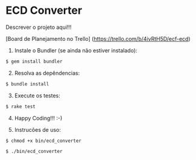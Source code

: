 ECD Converter
=============

Descrever o projeto aqui!!!

[Board de Planejamento no Trello] (https://trello.com/b/4ivRtH5D/ecf-ecd)

1. Instale o Bundler (se ainda não estiver instalado):

```bash
$ gem install bundler
```

2.  Resolva as depêndencias:

```bash
$ bundle install
```

3. Execute os testes:

```bash
$ rake test
```

4. Happy Coding!!! :-)

5. Instrucões de uso:

```bash
$ chmod +x bin/ecd_converter
```

```bash
$ ./bin/ecd_converter
```
